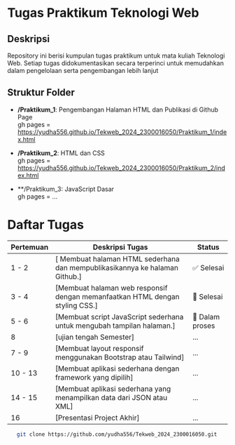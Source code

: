 # Tugas Praktikum Teknologi Web

## Deskripsi
Repository ini berisi kumpulan tugas praktikum untuk mata kuliah Teknologi Web. Setiap tugas didokumentasikan secara terperinci untuk memudahkan dalam pengelolaan serta pengembangan lebih lanjut

## Struktur Folder
- **/Praktikum_1**: Pengembangan Halaman HTML dan Publikasi di Github Page <br>
gh pages = https://yudha556.github.io/Tekweb_2024_2300016050/Praktikum_1/index.html

- **/Praktikum_2**: HTML dan CSS <br>
gh pages = https://yudha556.github.io/Tekweb_2024_2300016050/Praktikum_2/index.html

- **/Praktikum_3: JavaScript Dasar <br>
gh pages = ...


# Daftar Tugas 
| Pertemuan | Deskripsi Tugas        | Status        |
|--------|------------------------|---------------|
| 1 - 2     | [ Membuat halaman HTML sederhana dan mempublikasikannya ke halaman Github.]  | ✅ Selesai    |
| 3 - 4      | [Membuat halaman web responsif dengan memanfaatkan HTML dengan styling CSS.]  | 🔄  Selesai   |
| 5 - 6      | [Membuat script JavaScript sederhana untuk mengubah tampilan halaman.]  | 🔄 Dalam proses |
| 8  | [ujian tengah Semester] | ... |
| 7 - 9    | [Membuat layout responsif menggunakan Bootstrap atau Tailwind]  | ...           |
| 10 - 13 | [Membuat aplikasi sederhana dengan framework yang dipilih] | ...  |
| 14 - 15 | [Membuat aplikasi sederhana yang menampilkan data dari JSON atau XML]  | ... |
| 16 | [Presentasi Project Akhir] | ... |


```bash
   git clone https://github.com/yudha556/Tekweb_2024_2300016050.git
